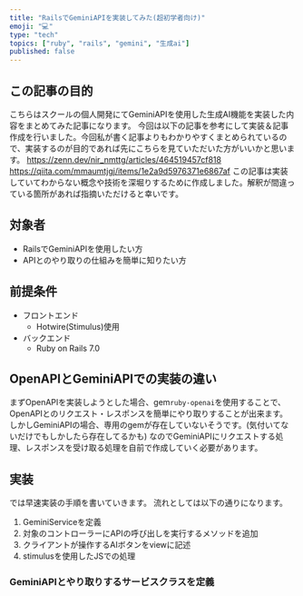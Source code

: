 ```yaml
---
title: "RailsでGeminiAPIを実装してみた(超初学者向け)"
emoji: "💻"
type: "tech"
topics: ["ruby", "rails", "gemini", "生成ai"]
published: false
---
```

## この記事の目的
こちらはスクールの個人開発にてGeminiAPIを使用した生成AI機能を実装した内容をまとめてみた記事になります。
今回は以下の記事を参考にして実装＆記事作成を行いました。今回私が書く記事よりもわかりやすくまとめられているので、実装するのが目的であれば先にこちらを見ていただいた方がいいかと思います。
https://zenn.dev/nir_nmttg/articles/464519457cf818
https://qiita.com/mmaumtjgj/items/1e2a9d5976371e6867af
この記事は実装していてわからない概念や技術を深堀りするために作成しました。解釈が間違っている箇所があれば指摘いただけると幸いです。
## 対象者
- RailsでGeminiAPIを使用したい方
- APIとのやり取りの仕組みを簡単に知りたい方
## 前提条件
- フロントエンド
   - Hotwire(Stimulus)使用
- バックエンド
   - Ruby on Rails 7.0
## OpenAPIとGeminiAPIでの実装の違い
まずOpenAPIを実装しようとした場合、gem`ruby-openai`を使用することで、OpenAPIとのリクエスト・レスポンスを簡単にやり取りすることが出来ます。
しかしGeminiAPIの場合、専用のgemが存在していないそうです。(気付いてないだけでもしかしたら存在してるかも)
なのでGeminiAPIにリクエストする処理、レスポンスを受け取る処理を自前で作成していく必要があります。
## 実装
では早速実装の手順を書いていきます。
流れとしては以下の通りになります。
1. GeminiServiceを定義
2. 対象のコントローラーにAPIの呼び出しを実行するメソッドを追加
3. クライアントが操作するAIボタンをviewに記述
4. stimulusを使用したJSでの処理
### GeminiAPIとやり取りするサービスクラスを定義